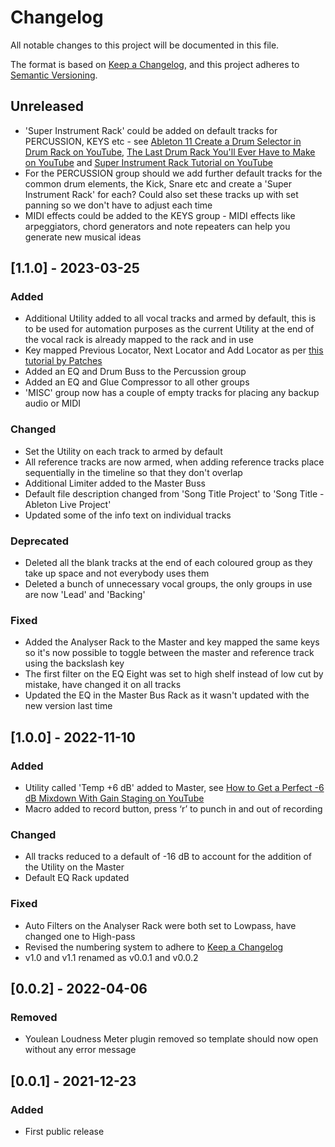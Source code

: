 # Changelog

All notable changes to this project will be documented in this file.

The format is based on [Keep a Changelog](https://keepachangelog.com/en/1.0.0/),
and this project adheres to [Semantic Versioning](https://semver.org/spec/v2.0.0.html).

## Unreleased

- 'Super Instrument Rack' could be added on default tracks for PERCUSSION, KEYS etc - see [Ableton 11 Create a Drum Selector in Drum Rack on YouTube](https://www.youtube.com/watch?v=k6o83jFjiPo&list=PL6f18ohG-J_LVkv0bq7N-yqpMhJm7pLCl), [The Last Drum Rack You'll Ever Have to Make on YouTube](https://www.youtube.com/watch?v=8TO3z8LtP5U&list=PL6f18ohG-J_LVkv0bq7N-yqpMhJm7pLCl) and [Super Instrument Rack Tutorial on YouTube](https://www.youtube.com/watch?v=PwLmS1dAyNg&list=PL6f18ohG-J_J764vWhJJJXiDjYaNBt8I3)
- For the PERCUSSION group should we add further default tracks for the common drum elements, the Kick, Snare etc and create a 'Super Instrument Rack' for each? Could also set these tracks up with set panning so we don't have to adjust each time
- MIDI effects could be added to the KEYS group - MIDI effects like arpeggiators, chord generators and note repeaters can help you generate new musical ideas

## [1.1.0] - 2023-03-25

### Added
- Additional Utility added to all vocal tracks and armed by default, this is to be used for automation purposes as the current Utility at the end of the vocal rack is already mapped to the rack and in use
- Key mapped Previous Locator, Next Locator and Add Locator as per [this tutorial by Patches](https://patches.zone/key-mapping-in-ableton-live-tutorial)
- Added an EQ and Drum Buss to the Percussion group
- Added an EQ and Glue Compressor to all other groups
- 'MISC' group now has a couple of empty tracks for placing any backup audio or MIDI

### Changed
- Set the Utility on each track to armed by default
- All reference tracks are now armed, when adding reference tracks place sequentially in the timeline so that they don't overlap
- Additional Limiter added to the Master Buss
- Default file description changed from 'Song Title Project' to 'Song Title - Ableton Live Project'
- Updated some of the info text on individual tracks

### Deprecated
- Deleted all the blank tracks at the end of each coloured group as they take up space and not everybody uses them
- Deleted a bunch of unnecessary vocal groups, the only groups in use are now 'Lead' and 'Backing'

### Fixed
- Added the Analyser Rack to the Master and key mapped the same keys so it's now possible to toggle between the master and reference track using the backslash key
- The first filter on the EQ Eight was set to high shelf instead of low cut by mistake, have changed it on all tracks
- Updated the EQ in the Master Bus Rack as it wasn't updated with the new version last time

## [1.0.0] - 2022-11-10

### Added

- Utility called 'Temp +6 dB' added to Master, see [How to Get a Perfect -6 dB Mixdown With Gain Staging on YouTube](https://www.youtube.com/watch?v=nM3cjFmjOi0&list=PL6f18ohG-J_J764vWhJJJXiDjYaNBt8I3)
- Macro added to record button, press ‘r’ to punch in and out of recording

### Changed

- All tracks reduced to a default of -16 dB to account for the addition of the Utility on the Master
- Default EQ Rack updated

### Fixed

- Auto Filters on the Analyser Rack were both set to Lowpass, have changed one to High-pass
- Revised the numbering system to adhere to [Keep a Changelog](https://keepachangelog.com/en/1.0.0/)
- v1.0 and v1.1 renamed as v0.0.1 and v0.0.2

## [0.0.2] - 2022-04-06

### Removed

- Youlean Loudness Meter plugin removed so template should now open without any error message 

## [0.0.1] - 2021-12-23

### Added

- First public release
